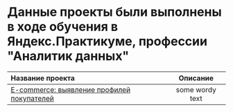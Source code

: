 # Данные проекты были выполнены в ходе обучения в Яндекс.Практикуме, профессии "Аналитик данных"

| Название проекта  | Описание  | 
|:----------------- |:---------------:|
| [E-commerce: выявление профилей покупателей](https://github.com/VladislavaS-alt/VladislavaS-alt/blob/main/ef04e630-8e7a-49ec-9070-fc72625558dd%20(1).ipynb)    | some wordy text |
